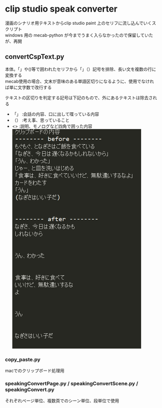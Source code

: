 # clip studio speak converter
漫画のシナリオ用テキストからclip studio paint 上のセリフに流し込んでいくスクリプト  
windows 用の mecab-python が今までうまく入らなかったので保留していたが、再開  

## convertCspText.py
本体。「」や()等で囲われたセリフから「」（）記号を排除、長い文を複数の行に変換する  
mecab使用の場合、文末が意味のある単語区切りになるように、使用でなければ単に文字数で改行する  
  
テキストの区切りを判定する記号は下記のもので、外にあるテキストは除去される  
  
+ 「」 :会話の内容、口に出して喋っている内容
+ （） :考え事、思っていること
+ <>  :説明、モノログなど四角で囲った内容  
![sample](./ss.png)

### copy_paste.py
macでのクリップボード処理用  
  
### speakingConvertPage.py / speakingConvertScene.py / speakingConvert.py  
それぞれページ単位、複数頁でのシーン単位、段単位で使用

